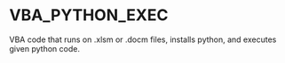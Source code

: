 # VBA_PYTHON_EXEC
VBA code that runs on .xlsm or .docm files, installs python, and executes given python code.
